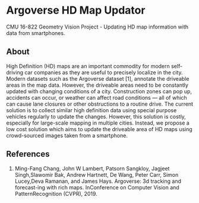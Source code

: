 # Argoverse HD Map Updator
CMU 16-822 Geometry Vision Project - Updating HD map information with data from smartphones.

## About
High Definition (HD) maps are an important commodity for modern self-driving car companies as they are useful to precisely localize in the city. Modern datasets such as the Argoverse dataset [1], annotate the driveable areas in the map data. However, the driveable areas need to be constantly updated with changing conditions of a city. Construction zones can pop up, accidents can occur, or weather can affect road conditions — all of which can cause lane closures or other obstructions to a routine drive. The current solution is to collect similar high definition data using special purpose vehicles regularly to update the changes. However, this solution is costly, especially for large-scale mapping in multiple cities. Instead, we propose a low cost  solution which aims to update the driveable area of HD maps using crowd-sourced images taken from a smartphone.

## References
1. Ming-Fang Chang, John W Lambert, Patsorn Sangkloy, Jagjeet Singh,Slawomir Bak, Andrew Hartnett, De Wang, Peter Carr, Simon Lucey,Deva Ramanan, and James Hays. Argoverse: 3d tracking and forecast-ing with rich maps.  InConference on Computer Vision and PatternRecognition (CVPR), 2019.
